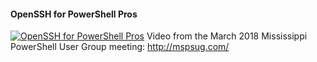 ﻿#### OpenSSH for PowerShell Pros

[![OpenSSH for PowerShell Pros](https://i4.ytimg.com/vi/oMUIip_Gn_0/hqdefault.jpg "OpenSSH for PowerShell Pros")](https://www.youtube.com/watch?v=oMUIip_Gn_0)
Video from the March 2018 Mississippi PowerShell User Group meeting: http://mspsug.com/


